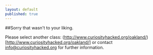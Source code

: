 ```yaml
---
layout: default
published: true
---
```


##Sorry that wasn't to your liking. 

Please select another class: (http://www.curiosityhacked.org/oakland/)[http://www.curiosityhacked.org/oakland/]
or contact info@curiosityhacked.org for further information.
